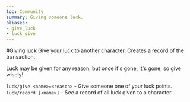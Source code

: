 ```yaml
---
toc: Community
summary: Giving someone luck.
aliases:
- give_luck
- luck_give
---
```

#Giving luck
Give your luck to another character. Creates a record of the transaction.

Luck may be given for any reason, but once it's gone, it's gone, so give wisely!

`luck/give <name>=<reason>` - Give someone one of your luck points.
`luck/record [<name>]` - See a record of all luck given to a character.
